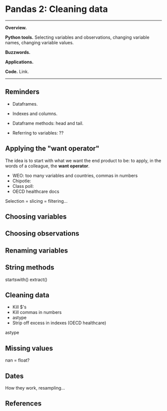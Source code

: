 # Pandas 2: Cleaning data  

---
**Overview.**   

**Python tools.** Selecting variables and observations, changing variable names, changing variable values.

**Buzzwords.**  

**Applications.** 

**Code.** Link.  

---


## Reminders 

* Dataframes.

* Indexes and columns.  

* Dataframe methods:  head and tail.

* Referring to variables:  ??



## Applying the "want operator"

The idea is to start with what we want the end product to be:  to apply, in the words of a colleague, the **want operator**.   


* WEO:  too many variables and countries, commas in numbers 
* Chipotle:   
* Class poll:   
* OECD healthcare docs 


Selection = slicing = filtering...  


## Choosing variables



## Choosing observations 



## Renaming variables 



## String methods 

startswith()
extract()



## Cleaning data 

* Kill $'s 
* Kill commas in numbers
* astype 
* Strip off excess in indexes (OECD healthcare)

astype




## Missing values 

nan = float?  


## Dates 


How they work, resampling... 





## References 


<!--

Brandon Rhodes.  This is great.  
https://youtu.be/5JnMutdy6Fw
https://github.com/brandon-rhodes/pycon-pandas-tutorial/

https://en.wikipedia.org/wiki/Pivot_table

Other 

* Groupby:  http://pandas.pydata.org/pandas-docs/stable/groupby.html
* stack and unstack:  http://pandas.pydata.org/pandas-docs/stable/reshaping.html

Kaggle example:  http://blog.kaggle.com/2013/01/17/getting-started-with-pandas-predicting-sat-scores-for-new-york-city-schools/ 

Lots of examples:  
http://tomaugspurger.github.io/
http://nbviewer.ipython.org/github/TomAugspurger/PyDataSeattle/tree/master/notebooks/

SQL intro https://www.khanacademy.org/computing/hour-of-code/hour-of-sql/v/welcome-to-sql 

https://www.reddit.com/r/Python/comments/3wa22v/120gb_csv_is_this_something_i_can_handle_in_python/ 


SQL and Pandas:  https://www.youtube.com/watch?v=1uVWjdAbgBg 

http://www.gregreda.com/2013/10/26/intro-to-pandas-data-structures/ 
http://www.gregreda.com/2013/10/26/working-with-pandas-dataframes/

http://manishamde.github.io/blog/2013/03/07/pandas-and-python-top-10/ 

http://markthegraph.blogspot.com/2014/01/pandas-dataframe-cheat-sheet-and-python.html

http://nicolas.kruchten.com/content/2015/09/jupyter_pivottablejs/

-->  
